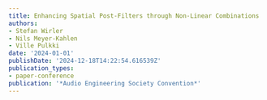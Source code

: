 ```yaml
---
title: Enhancing Spatial Post-Filters through Non-Linear Combinations
authors:
- Stefan Wirler
- Nils Meyer-Kahlen
- Ville Pulkki
date: '2024-01-01'
publishDate: '2024-12-18T14:22:54.616539Z'
publication_types:
- paper-conference
publication: '*Audio Engineering Society Convention*'
---
```

